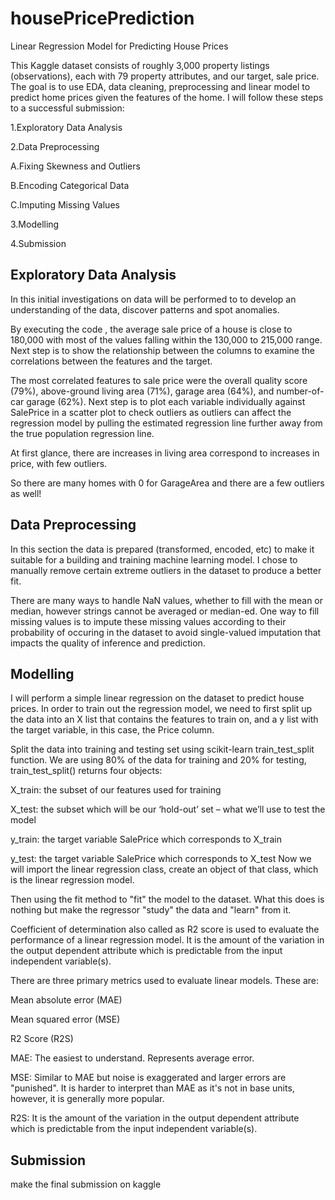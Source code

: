 # housePricePrediction
Linear Regression Model for Predicting House Prices

This Kaggle dataset consists of roughly 3,000 property listings (observations), each with 79 property attributes, and our target, sale price. The goal is to use EDA, data cleaning, preprocessing and linear model to predict home prices given the features of the home. I will follow these steps to a successful submission:

1.Exploratory Data Analysis

2.Data Preprocessing

   A.Fixing Skewness and Outliers

   B.Encoding Categorical Data

   C.Imputing Missing Values
  
3.Modelling

4.Submission

## Exploratory Data Analysis

In this initial investigations on data will be performed to to develop an understanding of the data, discover patterns and spot anomalies.

By executing the code , the average sale price of a house is close to 180,000 with most of the values falling within the 130,000 to 215,000 range. Next step is to show the relationship between the columns to examine the correlations between the features and the target.

The most correlated features to sale price were the overall quality score (79%), above-ground living area (71%), garage area (64%), and number-of-car garage (62%). Next step is to plot each variable individually against SalePrice in a scatter plot to check outliers as outliers can affect the regression model by pulling the estimated regression line further away from the true population regression line.

At first glance, there are increases in living area correspond to increases in price, with few outliers.

So there are many homes with 0 for GarageArea and there are a few outliers as well!

## Data Preprocessing

In this section the data is prepared (transformed, encoded, etc) to make it suitable for a building and training machine learning model. I chose to manually remove certain extreme outliers in the dataset to produce a better fit.

There are many ways to handle NaN values, whether to fill with the mean or median, however strings cannot be averaged or median-ed. One way to fill missing values is to impute these missing values according to their probability of occuring in the dataset to avoid single-valued imputation that impacts the quality of inference and prediction.

## Modelling

I will perform a simple linear regression on the dataset to predict house prices. In order to train out the regression model, we need to first split up the data into an X list that contains the features to train on, and a y list with the target variable, in this case, the Price column.

Split the data into training and testing set using scikit-learn train_test_split function. We are using 80% of the data for training and 20% for testing, train_test_split() returns four objects:

X_train: the subset of our features used for training

X_test: the subset which will be our ‘hold-out’ set – what we’ll use to test the model

y_train: the target variable SalePrice which corresponds to X_train

y_test: the target variable SalePrice which corresponds to X_test Now we will import the linear regression class, create an object of that class, which is the linear regression model.

Then using the fit method to "fit" the model to the dataset. What this does is nothing but make the regressor "study" the data and "learn" from it.

Coefficient of determination also called as R2 score is used to evaluate the performance of a linear regression model. It is the amount of the variation in the output dependent attribute which is predictable from the input independent variable(s).

There are three primary metrics used to evaluate linear models. These are:

Mean absolute error (MAE)

Mean squared error (MSE)

R2 Score (R2S)

MAE: The easiest to understand. Represents average error.

MSE: Similar to MAE but noise is exaggerated and larger errors are "punished". It is harder to interpret than MAE as it's not in base units, however, it is generally more popular.

R2S: It is the amount of the variation in the output dependent attribute which is predictable from the input independent variable(s).

## Submission

make the final submission on kaggle

